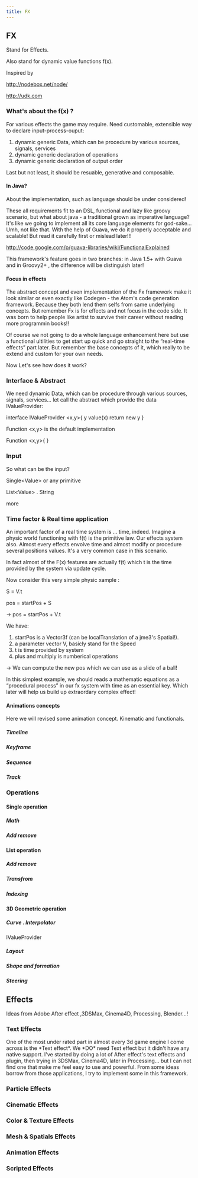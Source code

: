 ```yaml
---
title: FX
---
```

<h2 class="sectionedit1" id="fx">FX</h2>
<div class="level2">

<p>
Stand for Effects.
</p>

<p>
Also stand for dynamic value functions f(x). 
</p>

<p>
Inspired by 
</p>

<p>
<a href="http://nodebox.net/node/" class="urlextern" title="http://nodebox.net/node/" rel="nofollow">http://nodebox.net/node/</a>
</p>

<p>
<a href="http://udk.com" class="urlextern" title="http://udk.com" rel="nofollow">http://udk.com</a>
</p>

</div>
<!-- EDIT1 SECTION "FX" [1-137] -->
<h3 class="sectionedit2" id="what_s_about_the_f_x">What's about the f(x) ?</h3>
<div class="level3">

<p>
For various effects the game may require. Need customable, extensible way to declare input-process-ouput:
</p>
<ol>
<li class="level1"><div class="li"> dynamic generic Data, which can be procedure by various sources, signals, services</div>
</li>
<li class="level1"><div class="li"> dynamic generic declaration of operations</div>
</li>
<li class="level1"><div class="li"> dynamic generic declaration of output order</div>
</li>
</ol>

<p>
Last but not least, it should be resuable, generative and composable.
</p>

</div>

<h4 id="in_java">In Java?</h4>
<div class="level4">

<p>
About the implementation, such as language should be under considered!
</p>

<p>
These all requirements fit to an DSL, functional and lazy like groovy scenario, but what about java - a traditional grown as imperative language? It's like we going to implement all its core language elements for god-sake… Umh, not like that. With the help of Guava, we do it properly acceptable and scalable! But read it carefully first or mislead later!!!
</p>

<p>
<a href="http://code.google.com/p/guava-libraries/wiki/FunctionalExplained" class="urlextern" title="http://code.google.com/p/guava-libraries/wiki/FunctionalExplained" rel="nofollow">http://code.google.com/p/guava-libraries/wiki/FunctionalExplained</a>
</p><p></p><div class="noteimportant">This framework's feature goes in two branches: in Java 1.5+ with Guava and in Groovy2+ , the difference will be distinguish later!
</div>


</div>

<h4 id="focus_in_effects">Focus in effects</h4>
<div class="level4">

<p>
</p><p></p><div class="noteimportant">The abstract concept and even implementation of the Fx framework make it look similar or even exactly like Codegen - the Atom's code generation framework. Because they both lend them selfs from same underlying concepts. But remember Fx is for effects and not focus in the code side. It was born to help people like artist to survive their career without reading more programmin books!!
</div>


<p>
Of course we not going to do a whole language enhancement here but use a functional ultilities to get start up quick and go straight to the “real-time effects” part later. But remember the base concepts of it, which really to be extend and custom for your own needs. 
</p>

<p>
Now Let's see how does it work?
</p>

</div>
<!-- EDIT2 SECTION "What's about the f(x) ?" [138-1937] -->
<h3 class="sectionedit3" id="interface_abstract">Interface &amp; Abstract</h3>
<div class="level3">

<p>
We need dynamic Data, which can be procedure through various sources, signals, services… let call the abstract which provide the data IValueProvider:
</p>

<p>
interface IValueProvider &lt;x,y&gt;{
y   value(x) return new y
}
</p>

<p>
Function &lt;x,y&gt; is the default implementation
</p>

<p>
Function &lt;x,y&gt;{
}
</p>

</div>
<!-- EDIT3 SECTION "Interface & Abstract" [1938-2247] -->
<h3 class="sectionedit4" id="input">Input</h3>
<div class="level3">

<p>
So what can be the input?
</p>

<p>
Single&lt;Value&gt; or any primitive
</p>

<p>
List&lt;Value&gt; . String
</p>

<p>
more
</p>

</div>
<!-- EDIT4 SECTION "Input" [2248-2350] -->
<h3 class="sectionedit5" id="time_factor_real_time_application">Time factor &amp; Real time application</h3>
<div class="level3">

<p>
An important factor of a real time system is … time, indeed. Imagine a physic world functioning with f(t) is the primitive law. Our effects system also. Almost every effects envolve time and almost modify or procedure several positions values. It's a very common case in this scenario.
</p>

<p>
In fact almost of the F(x) features are actually f(t) which t is the time provided by the system via update cycle. 
</p>

<p>
Now consider this very simple physic xample :
</p>

<p>
S = V.t 
</p>

<p>
pos = startPos + S 
</p>

<p>
→ pos = startPos + V.t
</p>

<p>
We have:
</p>
<ol>
<li class="level1"><div class="li"> startPos is a Vector3f (can be localTranslation of a jme3's Spatial!). </div>
</li>
<li class="level1"><div class="li"> a parameter vector V, basicly stand for the Speed</div>
</li>
<li class="level1"><div class="li"> t is time provided by system</div>
</li>
<li class="level1"><div class="li"> plus and multiply is numberical operations</div>
</li>
</ol>

<p>
→ We can compute the new pos which we can use as a slide of a ball!
</p>

<p>
In this simplest example, we should reads a mathematic equations as a “procedural process” in our fx system with time as an essential key. Which later will help us build up extraordary complex effect!
</p>

</div>

<h4 id="animations_concepts">Animations concepts</h4>
<div class="level4">

<p>
Here we will revised some animation concept. Kinematic and functionals.
</p>

</div>

<h5 id="timeline">Timeline</h5>
<div class="level5">

</div>

<h5 id="keyframe">Keyframe</h5>
<div class="level5">

</div>

<h5 id="sequence">Sequence</h5>
<div class="level5">

</div>

<h5 id="track">Track</h5>
<div class="level5">

</div>
<!-- EDIT5 SECTION "Time factor & Real time application" [2351-3551] -->
<h3 class="sectionedit6" id="operations">Operations</h3>
<div class="level3">

</div>

<h4 id="single_operation">Single operation</h4>
<div class="level4">

</div>

<h5 id="math">Math</h5>
<div class="level5">

</div>

<h5 id="add_remove">Add remove</h5>
<div class="level5">

</div>

<h4 id="list_operation">List operation</h4>
<div class="level4">

</div>

<h5 id="add_remove1">Add remove</h5>
<div class="level5">

</div>

<h5 id="transfrom">Transfrom</h5>
<div class="level5">

</div>

<h5 id="indexing">Indexing</h5>
<div class="level5">

</div>

<h4 id="d_geometric_operation">3D Geometric operation</h4>
<div class="level4">

</div>

<h5 id="curve__interpolator">Curve . Interpolator</h5>
<div class="level5">

<p>
IValueProvider
</p>

</div>

<h5 id="layout">Layout</h5>
<div class="level5">

</div>

<h5 id="shape_and_formation">Shape and formation</h5>
<div class="level5">

</div>

<h5 id="steering">Steering</h5>
<div class="level5">

</div>
<!-- EDIT6 SECTION "Operations" [3552-3822] -->
<h2 class="sectionedit7" id="effects">Effects</h2>
<div class="level2">

<p>
</p><p></p><div class="noteclassic">Ideas from Adobe After effect ,3DSMax, Cinema4D, Processing, Blender…!
</div>


</div>
<!-- EDIT7 SECTION "Effects" [3823-3928] -->
<h3 class="sectionedit8" id="text_effects">Text Effects</h3>
<div class="level3">

<p>
One of the most under rated part in almost every 3d game engine I come across is the *Text effect*. We *DO* need Text effect but it didn't have any native support. I've started by doing a lot of After effect's text effects and plugin, then trying in 3DSMax, Cinema4D, later in Processing… but I can not find one that make me feel easy to use and powerful. From some ideas borrow from those applications, I try to implement some in this framework.
</p>

</div>
<!-- EDIT8 SECTION "Text Effects" [3929-4401] -->
<h3 class="sectionedit9" id="particle_effects">Particle Effects</h3>
<div class="level3">

</div>
<!-- EDIT9 SECTION "Particle Effects" [4402-4428] -->
<h3 class="sectionedit10" id="cinematic_effects">Cinematic Effects</h3>
<div class="level3">

</div>
<!-- EDIT10 SECTION "Cinematic Effects" [4429-4456] -->
<h3 class="sectionedit11" id="color_texture_effects">Color &amp; Texture Effects</h3>
<div class="level3">

</div>
<!-- EDIT11 SECTION "Color & Texture Effects" [4457-4490] -->
<h3 class="sectionedit12" id="mesh_spatials_effects">Mesh &amp; Spatials Effects</h3>
<div class="level3">

</div>
<!-- EDIT12 SECTION "Mesh & Spatials Effects" [4491-4524] -->
<h3 class="sectionedit13" id="animation_effects">Animation Effects</h3>
<div class="level3">

</div>
<!-- EDIT13 SECTION "Animation Effects" [4525-4552] -->
<h3 class="sectionedit14" id="scripted_effects">Scripted Effects</h3>
<div class="level3">

</div>
<!-- EDIT14 SECTION "Scripted Effects" [4553-] -->
